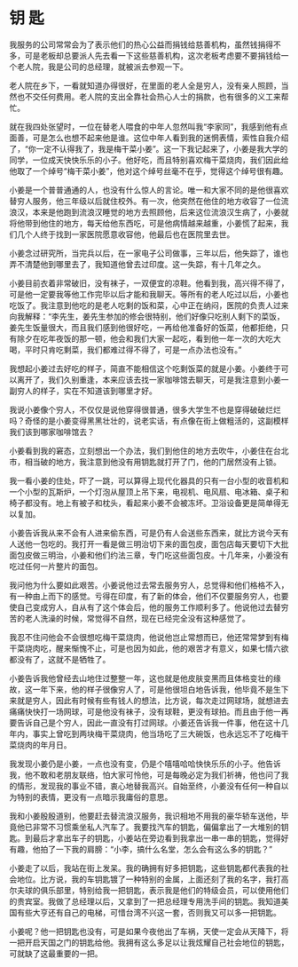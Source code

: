 # 钥 匙

我服务的公司常常会为了表示他们的热心公益而捐钱给慈善机构，虽然钱捐得不多，可是老板却总要派人先去看一下这些慈善机构，这次老板考虑要不要捐钱给一个老人院，我是公司的总经理，就被派去参观一下。 

老人院在乡下，一看就知道办得很好，在里面的老人全是穷人，没有亲人照顾，当然也不交任何费用。老人院的支出全靠社会热心人士的捐款，也有很多的义工来帮忙。 

就在我四处张望时，一位在替老人喂食的中年人忽然叫我“李家同”，我感到他有点面善，可是怎么也想不起来他是谁。这位中年人看到我的迷惘表情，索性自我介绍了，“你一定不认得我了，我是梅干菜小姜”。这一下我记起来了，小姜是我大学的同学，一位成天快快乐乐的小子。他好吃，而且特别喜欢梅干菜烧肉，我们因此给他取了一个绰号“梅干菜小姜”，他对这个绰号丝毫不在乎，觉得这个绰号很有趣。 

小姜是一个普普通通的人，也没有什么惊人的言论。唯一和大家不同的是他很喜欢替穷人服务，他三年级以后就住校外。有一次，他突然在他住的地方收容了一位流浪汉，本来是他跑到流浪汉睡觉的地方去照顾他，后来这位流浪汉生病了，小姜就将他带到他住的地方，每天给他东西吃，可是他病情越来越重，小姜慌了起来，我们几个人终于找到一家医院愿意收容他，他最后也在医院里去世。 

小姜念过研究所，当完兵以后，在一家电子公司做事，三年以后，他失踪了，谁也弄不清楚他到哪里去了，我知道他曾去过印度。这一失踪，有十几年之久。 

小姜目前衣着非常破旧，没有袜子，一双便宜的凉鞋。他看到我，高兴得不得了，可是他一定要我等他工作完毕以后才能和我聊天。等所有的老人吃过以后，小姜也吃饭了。我注意到他吃的是老人吃剩的饭和菜，心中正在纳闷，医院的负责人过来向我解释：“李先生，姜先生参加的修会很特别，他们好像只吃别人剩下的菜饭，姜先生饭量很大，而且我们感到他很好吃，一再给他准备好的饭菜，他都拒绝，只有除夕在吃年夜饭的那一顿，他会和我们大家一起吃，看到他一年一次的大吃大喝，平时只肯吃剩菜，我们都难过得不得了，可是一点办法也没有。” 

我想起小姜过去好吃的样子，简直不能相信这个吃剩饭菜的就是小姜。小姜终于可以离开了，我们久别重逢，本来应该去找一家咖啡馆去聊天，可是我注意到小姜一副穷人的样子，实在不知道该到哪里才好。 

我说小姜像个穷人，不仅仅是说他穿得很普通，很多大学生不也是穿得破破烂烂吗？奇怪的是小姜变得黑黑壮壮的，说老实话，有点像在街上做粗活的，这副模样我们该到哪家咖啡馆去？ 

小姜看到我的窘态，立刻想出一个办法，我们到他住的地方去吹牛，小姜住在台北市，相当破的地方，我注意到他没有用钥匙就打开了门，他的门居然没有上锁。 

我一看小姜的住处，吓了一跳，可以算得上现代化器具的只有一台小型的收音机和一个小型的瓦斯炉，一个灯泡从屋顶上吊下来，电视机、电风扇、电冰箱、桌子和椅子都没有。地上有被子和枕头，看起来小姜不会被冻坏。卫浴设备更是简单得无以复加。 

小姜告诉我从来不会有人进来偷东西，可是仍有人会送些东西来，就比方说今天有人送他一包吃的。我打开一看是做三明治切下来的面包皮，面包店每天要切下大批面包皮做三明治，小姜和他们约法三章，专门吃这些面包皮。十几年来，小姜没有吃过任何一片整片的面包。 

我问他为什么要如此艰苦。小姜说他过去常去服务穷人，总觉得和他们格格不入，有一种由上而下的感觉。亏得在印度，有了新的体会，他们不仅要服务穷人，也要使自己变成穷人，自从有了这个体会后，他的服务工作顺利多了。他说他过去替穷苦的老人洗澡的时候，常觉得不自然，现在已经完全没有这种感觉了。 

我忍不住问他会不会很想吃梅干菜烧肉，他说他岂止常想而已，他还常常梦到有梅干菜烧肉吃，醒来惭愧不止，可是也因为如此，他的艰苦才有意义，如果七情六欲都没有了，这就不是牺牲了。 

小姜告诉我他曾经去山地住过整整一年，这也就是他皮肤变黑而且体格变壮的缘故，这一年下来，他的样子很像穷人了，可是他很坦白地告诉我，他毕竟不是生下来就是穷人，因此有时候有些有钱人的想法，比方说，每次走过网球场，就想进去痛痛快快打一场网球，可是他没有袜子，没有球鞋，更没有球拍。而且由于他一再要告诉自己是个穷人，因此一直没有打过网球。小姜还告诉我一件事，他在这十几年内，事实上曾吃到两块梅干菜烧肉，他当场吃了三大碗饭，也永远忘不了吃梅干菜烧肉的年月日。 

我发现小姜仍是小姜，一点也没有变，仍是个嘻嘻哈哈快快乐乐的小子。他告诉我，他不敢和老朋友联络，怕大家可怜他，可是每晚必定为我们祈祷，他也问了我的情形，发现我的事业不错，衷心地替我高兴。自始至终，小姜没有任何一种自以为特别的表情，更没有一点暗示我庸俗的意思。 

我和小姜殷殷道别，他要赶去替流浪汉服务，我识相地不用我的豪华轿车送他，毕竟他已非常不习惯乘坐私人汽车了。我要找汽车的钥匙，偏偏拿出了一大堆别的钥匙。到最后才拿出车子的钥匙，小姜站在旁边看到我拿出一串一串的钥匙，觉得好有趣，他拍了一下我的肩膀：“小李，搞什么名堂，怎么会有这么多的钥匙？” 

小姜走了以后，我站在街上发呆。我的确拥有好多把钥匙，这些钥匙都代表我的社会地位。比方说，我的车钥匙镀了一种特别的金属，上面还刻了我的名字，我打高尔夫球的俱乐部里，特别给我一把钥匙，表示我是他们的特级会员，可以使用他们的贵宾室。我做了总经理以后，又拿到了一把总经理专用洗手间的钥匙。我知道美国有些大亨还有自己的电梯，可惜台湾不兴这一套，否则我又可以多一把钥匙。 

小姜呢？他一把钥匙也没有，可是如果今夜他出了车祸，天使一定会从天降下，将一把开启天国之门的钥匙给他。我拥有这么多足以让我炫耀自己社会地位的钥匙，可就缺了这最重要的一把。